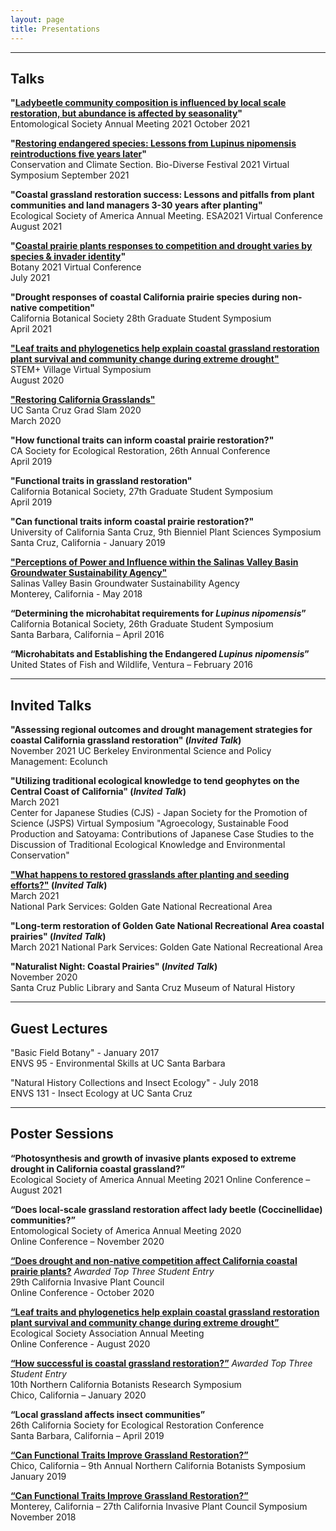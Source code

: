 ```yaml
---
layout: page
title: Presentations
---
```

--------------------
## Talks
**"[Ladybeetle community composition is influenced by local scale restoration, but abundance is affected by seasonality](https://youtu.be/ofUoIvD-tYw)"**  
Entomological Society Annual Meeting 2021 
October 2021 

**"[Restoring endangered species: Lessons from Lupinus nipomensis reintroductions five years later](https://youtu.be/Z7-r-8f7i-I)"**  
Conservation and Climate Section. Bio-Diverse Festival 2021 Virtual Symposium 
September 2021  

**"Coastal grassland restoration success: Lessons and pitfalls from plant communities and land managers 3-30 years after planting"**  
Ecological Society of America Annual Meeting. ESA2021 Virtual Conference  
August 2021  

**"[Coastal prairie plants responses to competition and drought varies by species & invader identity](youtube.com\watch?v=wgc4DcGCtu0)"**  
Botany 2021 Virtual Conference  
July 2021  

**"Drought responses of coastal California prairie species during non-native competition"**  
California Botanical Society 28th Graduate Student Symposium  
April 2021  

**["Leaf traits and phylogenetics help explain coastal grassland restoration plant survival and community change during extreme drought"](https://youtu.be/dZgtgLgiHz4)**  
STEM+ Village Virtual Symposium  
August 2020  

**["Restoring California Grasslands"](https://youtu.be/TFtuxyul_-s)**  
UC Santa Cruz Grad Slam 2020  
March 2020

**"How functional traits can inform coastal prairie restoration?"**  
CA Society for Ecological Restoration, 26th Annual Conference  
April 2019  

**"Functional traits in grassland restoration"**  
California Botanical Society, 27th Graduate Student Symposium  
April 2019 

**"Can functional traits inform coastal prairie restoration?"**                                                                         
University of California Santa Cruz, 9th Bienniel Plant Sciences Symposium                                 
Santa Cruz, California - January 2019

**["Perceptions of Power and Influence within the Salinas Valley Basin Groundwater Sustainability Agency"](https://cpb-us-e1.wpmucdn.com/sites.ucsc.edu/dist/e/483/files/2018/06/Final-Project-Presentation-279hr8u.pdf)**                              
Salinas Valley Basin Groundwater Sustainability Agency                                                                           
Monterey, California - May 2018

**“Determining the microhabitat requirements for *Lupinus nipomensis*”**          
California Botanical Society, 26th Graduate Student Symposium       
Santa Barbara, California – April 2016 

**“Microhabitats and Establishing the Endangered *Lupinus nipomensis*”**         
United States of Fish and Wildlife, Ventura – February 2016


--------------------
## Invited Talks 
**"Assessing regional outcomes and drought management strategies for coastal California grassland restoration" (*Invited Talk*)**  
November 2021 
UC Berkeley Environmental Science and Policy Management: Ecolunch 

**"Utilizing traditional ecological knowledge to tend geophytes on the Central Coast of California" (*Invited Talk*)**  
March 2021  
Center for Japanese Studies (CJS) - Japan Society for the Promotion of Science (JSPS) 
Virtual Symposium "Agroecology, Sustainable Food Production and Satoyama: 
Contributions of Japanese Case Studies to the Discussion of Traditional 
Ecological Knowledge and Environmental Conservation" 

**["What happens to restored grasslands after planting and seeding efforts?"](https://www.youtube.com/watch?v=aAjeW0VM0gg&list=PL8rW4MwMEcUnzNN4GUIDKIf8Ez9NtSRid&index=2) (*Invited Talk*)**  
March 2021  
National Park Services: Golden Gate National Recreational Area

**"Long-term restoration of Golden Gate National Recreational Area coastal prairies" (*Invited Talk*)**  
March 2021
National Park Services: Golden Gate National Recreational Area

**"Naturalist Night: Coastal Prairies" (*Invited Talk*)**  
November 2020  
Santa Cruz Public Library and Santa Cruz Museum of Natural History  


--------------------
## Guest Lectures

"Basic Field Botany" - January 2017  
ENVS 95 - Environmental Skills at UC Santa Barbara

"Natural History Collections and Insect Ecology" - July 2018  
ENVS 131 - Insect Ecology at UC Santa Cruz


--------------------
## Poster Sessions
**“Photosynthesis and growth of invasive plants exposed to extreme drought in California coastal grassland?”**  
Ecological Society of America Annual Meeting 2021 
Online Conference – August 2021

**“Does local-scale grassland restoration affect lady beetle (Coccinellidae) communities?”**  
Entomological Society of America Annual Meeting 2020   
Online Conference – November 2020

**[“Does drought and non-native competition affect California coastal prairie plants?](https://www.researchgate.net/deref/http%3A%2F%2Fdx.doi.org%2F10.13140%2FRG.2.2.34337.84329?_sg%5B0%5D=3uB10nmDg7FDOAe9K1n9KuQ5mHM_FWZCJ_JVBEQJ1VumXh4xcVahGnCjNUyB2YTV5n3oRWN4kQTbC5aQvgF6ffm5OA.x8sQqfkU7nm8jo0O5QTfx6DF5gKTCkHE3sjMArR9icVWSisZHf9YMjEK-Hm9wHhSMHHBjgqkz1hdww2wuRe5Yw)** *Awarded Top Three Student Entry*  
29th California Invasive Plant Council    
Online Conference - October 2020 

**[“Leaf traits and phylogenetics help explain coastal grassland restoration plant survival and community change during extreme drought”](https://www.researchgate.net/deref/http%3A%2F%2Fdx.doi.org%2F10.13140%2FRG.2.2.28095.74407?_sg%5B0%5D=NVyTXskUAy9WInyBf1fgriT16v9m4jJ7ZKeQiLXPme6VUtbtf0kAe-fqJGBqn3wCK4f-grmI5kzJ3zt_bnsrFyJjpw.-Qr1D7uvTXHSHsy2_d7OSBriICqO8gZ8s21rE4qaSDN1WaOXMVuI3-oD6bctnlMr53-9KOIPmIvpaDPaqW6-Xw)**  
Ecological Society Association Annual Meeting  
Online Conference - August 2020  

**[“How successful is coastal grassland restoration?”](https://www.researchgate.net/deref/http%3A%2F%2Fdx.doi.org%2F10.13140%2FRG.2.2.12996.24968?_sg%5B0%5D=7ulXLOkd4vNNM1awS0khyhDz-vk5uwcpSTBz_wUQMyzZzTilwqDJoLp8GQgsiMDG3eTncliEb0ES10FA94SWSdgmKA.z7spsbrlWnsJCWT2m8_qAfORJDvH5MqVk0QnR1Zz4XqN7_35OPv665kFkv0wCbRC_lCLi5KtpEfsHfOGqIWISg)** *Awarded Top Three Student Entry*  
10th Northern California Botanists Research Symposium  
Chico, California – January 2020  

**“Local grassland affects insect communities”**  
26th California Society for Ecological Restoration Conference  
Santa Barbara, California – April 2019

**[“Can Functional Traits Improve Grassland Restoration?”](http://www.norcalbotanists.org/files/NCB_2019_Poster15_LuongJ.pdf)**                
Chico, California – 9th Annual Northern California Botanists Symposium                                        
January 2019

**[“Can Functional Traits Improve Grassland Restoration?”](https://www.researchgate.net/deref/http%3A%2F%2Fdx.doi.org%2F10.13140%2FRG.2.2.12996.24968?_sg%5B0%5D=7ulXLOkd4vNNM1awS0khyhDz-vk5uwcpSTBz_wUQMyzZzTilwqDJoLp8GQgsiMDG3eTncliEb0ES10FA94SWSdgmKA.z7spsbrlWnsJCWT2m8_qAfORJDvH5MqVk0QnR1Zz4XqN7_35OPv665kFkv0wCbRC_lCLi5KtpEfsHfOGqIWISg)**                                      
Monterey, California – 27th California Invasive Plant Council Symposium                    
November 2018
